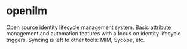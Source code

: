 # openilm
Open source identity lifecycle management system. Basic attribute management and automation features with a focus on identity lifecycle triggers. Syncing is left to other tools: MIM, Sycope, etc.
